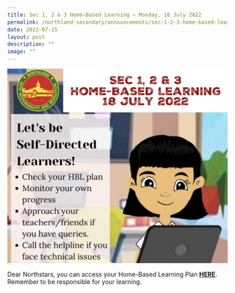 ```yaml
---
title: Sec 1, 2 & 3 Home–Based Learning – Monday, 18 July 2022
permalink: /northland-secondary/announcements/sec-1-2-3-home-based-learning-monday-18-july-2022/
date: 2022-07-15
layout: post
description: ""
image: ""
---
```

<img src="/images/a3.jpg">
<p>Dear Northstars, you can access your Home-Based Learning Plan&nbsp;<a href="/student-matters/home-based-learning-guide" target="_blank" rel="noopener"><strong>HERE</strong></a>. Remember to be responsible for your learning.</p>